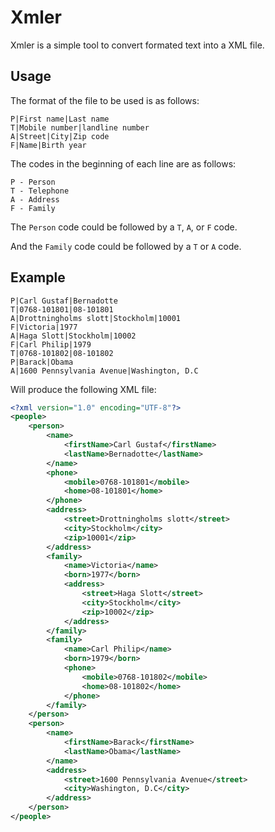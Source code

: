 # Xmler
Xmler is a simple tool to convert formated text into a XML file.

## Usage

The format of the file to be used is as follows:
```
P|First name|Last name
T|Mobile number|landline number
A|Street|City|Zip code
F|Name|Birth year
```

The codes in the beginning of each line are as follows:
```
P - Person
T - Telephone
A - Address
F - Family
```

The `Person` code could be followed by a `T`, `A`, or `F` code.

And the `Family` code could be followed by a `T` or `A` code.

## Example

```
P|Carl Gustaf|Bernadotte
T|0768-101801|08-101801
A|Drottningholms slott|Stockholm|10001
F|Victoria|1977
A|Haga Slott|Stockholm|10002
F|Carl Philip|1979
T|0768-101802|08-101802
P|Barack|Obama
A|1600 Pennsylvania Avenue|Washington, D.C
```

Will produce the following XML file:
```xml
<?xml version="1.0" encoding="UTF-8"?>
<people>
	<person>
		<name>
			<firstName>Carl Gustaf</firstName>
			<lastName>Bernadotte</lastName>
		</name>
		<phone>
			<mobile>0768-101801</mobile>
			<home>08-101801</home>
		</phone>
		<address>
			<street>Drottningholms slott</street>
			<city>Stockholm</city>
			<zip>10001</zip>
		</address>
		<family>
			<name>Victoria</name>
			<born>1977</born>
			<address>
				<street>Haga Slott</street>
				<city>Stockholm</city>
				<zip>10002</zip>
			</address>
		</family>
		<family>
			<name>Carl Philip</name>
			<born>1979</born>
			<phone>
				<mobile>0768-101802</mobile>
				<home>08-101802</home>
			</phone>
		</family>
	</person>
	<person>
		<name>
			<firstName>Barack</firstName>
			<lastName>Obama</lastName>
		</name>
		<address>
			<street>1600 Pennsylvania Avenue</street>
			<city>Washington, D.C</city>
		</address>
	</person>
</people>
```